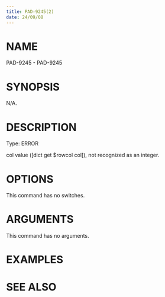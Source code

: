 ```yaml
---
title: PAD-9245(2)
date: 24/09/08
---
```


# NAME

PAD-9245 - PAD-9245

# SYNOPSIS

N/A.

# DESCRIPTION

Type: ERROR

col value ([dict get $rowcol col]), not recognized as an integer.

# OPTIONS

This command has no switches.

# ARGUMENTS

This command has no arguments.

# EXAMPLES

# SEE ALSO
